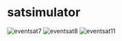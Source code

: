 ﻿# satsimulator
![eventsat7](https://github.com/user-attachments/assets/64993a49-6137-4cd9-9146-480d0c2ba0a4)
![eventsat8](https://github.com/user-attachments/assets/1ba100c2-4e5c-42b8-8089-2fb5c8b96544)
![eventsat11](https://github.com/user-attachments/assets/8aa12a4e-ba9e-4808-be25-dc7ac98fe742)


